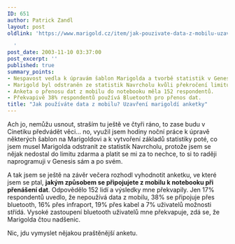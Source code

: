 ```yaml
---
ID: 651
author: Patrick Zandl
layout: post
oldlink: 'https://www.marigold.cz/item/jak-pouzivate-data-z-mobilu-uzavreni-marigoldi-anketky

  '
post_date: 2003-11-10 03:37:00
post_excerpt: ''
published: true
summary_points:
- Nespavost vedla k úpravám šablon Marigolda a tvorbě statistik v Genesis.
- Marigold byl odstraněn ze statistik Navrcholu kvůli překročení limitu zdarma.
- Anketa o přenosu dat z mobilu do notebooku měla 152 respondentů.
- Překvapivě 38% respondentů používá Bluetooth pro přenos dat.
title: "Jak používáte data z mobilu? Uzavření marigoldí anketky"
---
```


<p>
Ach jo, nemůžu usnout, straším tu ještě ve čtyři ráno, to zase budu v Cinetiku předvádět věci... no, využil jsem hodiny noční práce k úpravě některých šablon na Marigoldovi a k vytvoření základů statistiky poté, co jsem musel Marigolda odstranit ze statistik&#160;Navrcholu, protože jsem se nějak nedostal do limitu zdarma a platit se mi za to nechce, to si to raději naprogramuji v Genesis sám a po svém. </p>

<p>
A tak jsem se ještě na závěr večera rozhodl vyhodnotit anketku, ve které jsem se ptal, <STRONG>jakým způsobem se připojujete z mobilu k notebooku při přenášení dat</STRONG>. Odpovědělo 152 lidí a výsledky mne překvapily. Jen 17% respondentů uvedlo, že nepoužívá data z mobilu, 38% se připojuje přes bluetooth, 16% přes infraport, 19% přes kabel a 7% uživatelů možnosti střídá. Vysoké zastoupení bluetooth uživatelů mne překvapuje, zdá se, že Marigolda čtou nadšenic. </p>

<p>
Nic, jdu vymyslet nějakou praštěnější anketu. </p>